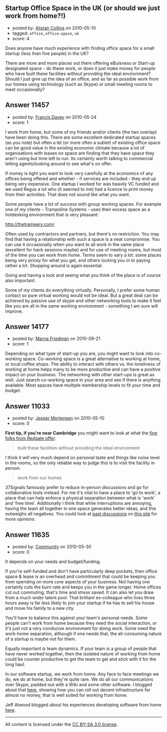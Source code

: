 ## Startup Office Space in the UK (or should we just work from home?!)

- posted by: [Alistair Collins](https://stackexchange.com/users/-1/806-alistair-collins) on 2010-05-10
- tagged: `office`, `office-space`, `uk`
- score: 4

Does anyone have much experience with finding office space for a small startup (less than five people) in the UK?  

There are more and more places out there offering eBuisness or Start-up designated space - do these work, or does it just make money for people who have built these facilities without providing the ideal environment?  Should I just give up the idea of an office, and as far as possible work from our homes using technology (such as Skype) or small meeting rooms to meet occasionally?


## Answer 11457

- posted by: [Francis Davey](https://stackexchange.com/users/-1/3499-francis-davey) on 2010-05-24
- score: 1

I work from home, but some of my friends and/or clients (the two overlap) have been doing this. There are some excellent dedicated startup spaces (as you note) but often a let (or more often a sublet) of existing office space can be good value in the existing economic climate because a lot of organisations with leases on space are finding that they have space they aren't using but time left to run. Its certainly worth talking to commercial letting agents/looking around to see what's on offer.

If money is tight you want to look very carefully at the economics of any offices being offered and whether - if services are included - they end up being very expensive. One startup I worked for was heavily VC funded and we used Regus a lot who (it seemed to me) had a licence to print money from their activities. That does not sound like what you want.

Some people have a lot of success with group working spaces. For example one of my clients - Trampoline Systems - uses their excess space as a hotdesking environment that is very pleasant:

http://thetrampery.com/

Often used by contractors and partners, but there's no restriction. You may find that having a relationship with such a space is a neat compromise. You can use it occasionally when you want to all work in the same place (excellent for hack sessions maybe) and for use of meeting rooms, but most of the time you can work from home. Terms seem to vary a lot: some places being very pricey for what you get, and others locking you in to paying rather a lot. Shopping around is again essential. 

Going and having a look and seeing what you think of the place is of course also important.

Some of my clients do everything virtually. Personally, I prefer some human contact so pure virtual working would not be ideal. But a great deal can be achieved by passive use of skype and other networking tools to make it feel like you are all in the same working environment - something I am sure will improve.


## Answer 14177

- posted by: [Marna Friedman](https://stackexchange.com/users/-1/4216-marna-friedman) on 2010-09-21
- score: 1

Depending on what type of start-up you are, you might want to look into co-working space.  Co-working space is a great alternative to working at home, or local coffee shops.  The ability to interact with others vs. the loneliness of working at home helps many to be more productive and can have a positive impact on your business.  The networking with other start-ups is great as well.  Just search co-working space in your area and see if there is anything available.  Most spaces have multiple membership levels to fit your time and budget.  


## Answer 11033

- posted by: [Jesper Mortensen](https://stackexchange.com/users/-1/1261-jesper-mortensen) on 2010-05-10
- score: 0

<p><strong>First tip, if you're near Cambridge</strong> you might want to look at what the <a href="http://springboard.com/" rel="nofollow">fine folks from Redgate offer</a>.</p>

<blockquote>
  <p>built these facilities without providing the ideal environment</p>
</blockquote>

<p>I think it will very much depend on personal taste and things like noise level in the rooms, so the only reliable way to judge this is to visit the facility in person.</p>

<blockquote>
  <p>work from our homes</p>
</blockquote>

<p>37Signals famously prefer to reduce in-person discussions and go for collaborative tools instead. For me it's vital to have a place to 'go to work', a place that can help enforce a physical separation between what is 'work' and 'free time'. Additionally I think that while interruptions are annoying, having the team all together in one space generates better ideas, and this outweighs all negatives. You could look at <a href="http://answers.onstartups.com/questions/7022/is-it-worth-it-to-spend-money-on-office-space-for-a-software-start-up" rel="nofollow">past discussions</a> on <a href="http://answers.onstartups.com/questions/tagged/office" rel="nofollow">this site</a> for more opinions.</p>



## Answer 11635

- posted by: [Community](https://stackexchange.com/users/-1/-1-community) on 2010-05-30
- score: 0

<p>It depends on your needs and budget/funding.  </p>

<p>If you're self-funded and don't have particularly deep pockets, then office space &amp; lease is an overhead and commitment that could be keeping you from spending on more core aspects of your business. Not having one certainly cuts the burn rate and keeps you in the game longer.  Home offices cut out commuting, that's time and stress saved. It can also let you draw from a much wider talent pool. That brilliant ex-colleague who lives three hours away is far less likely to join your startup if he has to sell his house and move his family to a new city.</p>

<p>You'll have to balance this against your team's personal needs. Some people can't work from home because they need the social interaction, or it's just not a very conducive environment for doing work. Some need the work-home separation, although if one needs that,  the all-consuming nature of a startup is maybe not for them.  </p>

<p>Equally important is team dynamics. If your team is a group of people that have never worked together, then the isolated nature of working from home could be counter productive to get the team to gel and stick with it for the long haul.  </p>

<p>In our software startup, we work from home. Any face to face meetings we do, we do at home, but they're quite rare.  We do all our communications over Skype, padded out with a Wiki and some other software. I blogged about that <a href="http://gojisoft.com/blog/2010/05/10/software-infrastructure-for-an-isv-on-a-shoestring-budget/" rel="nofollow">here</a>, showing how you can roll out decent infrastructure for almost no money, that is well suited for working from home.</p>

<p>Jeff Atwood blogged about his experiences developing software from home <a href="http://www.codinghorror.com/blog/2010/05/on-working-remotely.html" rel="nofollow">here</a>. </p>




---

All content is licensed under the [CC BY-SA 3.0 license](https://creativecommons.org/licenses/by-sa/3.0/).
